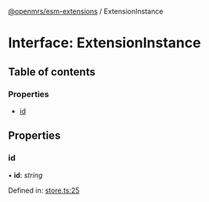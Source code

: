 [@openmrs/esm-extensions](../API.md) / ExtensionInstance

# Interface: ExtensionInstance

## Table of contents

### Properties

- [id](extensioninstance.md#id)

## Properties

### id

• **id**: *string*

Defined in: [store.ts:25](https://github.com/openmrs/openmrs-esm-core/blob/master/packages/esm-extensions/src/store.ts#L25)
